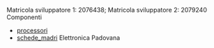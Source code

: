 Matricola sviluppatore 1: 2076438; Matricola sviluppatore 2: 2079240
Componenti
- [processori](./componenti/processori.md)
- [schede_madri](./componenti/schede_madri.md)
Elettronica Padovana

